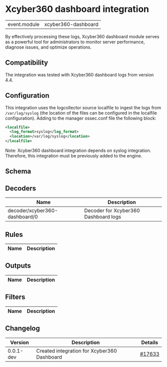 # Xcyber360 dashboard integration


|   |   |
|---|---|
| event.module | xcyber360-dashboard |Xcyber360 dashboard module is designed to collect, parse, and analyze logs generated by [Xcyber360 dashboard](https://documentation.xcyber360.com/current/user-manual/xcyber360-dashboard/index.html), offering insights into the operation and performance of the server.
By effectively processing these logs, Xcyber360 dashboard module serves as a powerful tool for administrators to monitor server performance, diagnose issues, and optimize operations.


## Compatibility

The integration was tested with Xcyber360 dashboard logs from version 4.4.

## Configuration

This integration uses the logcollector source localfile to ingest the logs from `/var/log/syslog` (the location of the files can be configured in the localfile configuration).
Adding to the manager ossec.conf file the following block:

```xml
<localfile>
  <log_format>syslog</log_format>
  <location>/var/log/syslog</location>
</localfile>
```
Note: Xcyber360 dashboard integration depends on syslog integration. Therefore, this integration must be previously added to the engine.


## Schema

## Decoders

| Name | Description |
|---|---|
| decoder/xcyber360-dashboard/0 | Decoder for Xcyber360 Dashboard logs |
## Rules

| Name | Description |
|---|---|
## Outputs

| Name | Description |
|---|---|
## Filters

| Name | Description |
|---|---|
## Changelog

| Version | Description | Details |
|---|---|---|
| 0.0.1-dev | Created integration for Xcyber360 Dashboard | [#17633](https://github.com/xcyber360/xcyber360/pull/17633) |
